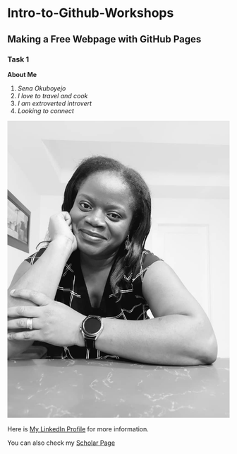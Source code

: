 # Intro-to-Github-Workshops
## Making a Free Webpage with GitHub Pages
### Task 1


**About Me**
1. *Sena Okuboyejo*
2. *I love to travel and cook*
3. *I am extroverted introvert*
4. *Looking to connect*

![Sena's picture smiling for the camera](SenaProfilePicture.jpeg)

Here is [My LinkedIn Profile](https://www.linkedin.com/in/sena-okuboyejo-phd-aa27a653/) for more information.

You can also check my [Scholar Page](https://scholar.google.com/citations?user=zU_gVnEAAAAJ&hl=en)
